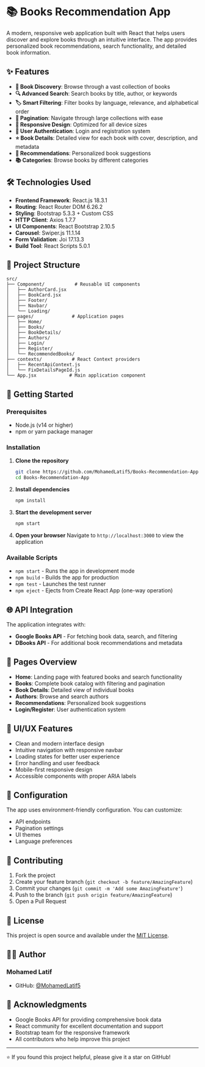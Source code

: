 # 📚 Books Recommendation App

A modern, responsive web application built with React that helps users discover and explore books through an intuitive interface. The app provides personalized book recommendations, search functionality, and detailed book information.

## ✨ Features

- **📖 Book Discovery**: Browse through a vast collection of books
- **🔍 Advanced Search**: Search books by title, author, or keywords
- **🏷️ Smart Filtering**: Filter books by language, relevance, and alphabetical order
- **📄 Pagination**: Navigate through large collections with ease
- **📱 Responsive Design**: Optimized for all device sizes
- **👤 User Authentication**: Login and registration system
- **⭐ Book Details**: Detailed view for each book with cover, description, and metadata
- **🎯 Recommendations**: Personalized book suggestions
- **📚 Categories**: Browse books by different categories

## 🛠️ Technologies Used

- **Frontend Framework**: React.js 18.3.1
- **Routing**: React Router DOM 6.26.2
- **Styling**: Bootstrap 5.3.3 + Custom CSS
- **HTTP Client**: Axios 1.7.7
- **UI Components**: React Bootstrap 2.10.5
- **Carousel**: Swiper.js 11.1.14
- **Form Validation**: Joi 17.13.3
- **Build Tool**: React Scripts 5.0.1

## 📁 Project Structure

```text
src/
├── Component/           # Reusable UI components
│   ├── AuthorCard.jsx
│   ├── BookCard.jsx
│   ├── Footer/
│   ├── Navbar/
│   └── Loading/
├── pages/              # Application pages
│   ├── Home/
│   ├── Books/
│   ├── BookDetails/
│   ├── Authors/
│   ├── Login/
│   ├── Register/
│   └── RecommendedBooks/
├── contexts/           # React Context providers
│   ├── RecentApiContext.js
│   └── FixDetailsPageId.js
└── App.jsx            # Main application component
```

## 🚀 Getting Started

### Prerequisites

- Node.js (v14 or higher)
- npm or yarn package manager

### Installation

1. **Clone the repository**

   ```bash
   git clone https://github.com/MohamedLatif5/Books-Recommendation-App.git
   cd Books-Recommendation-App
   ```

2. **Install dependencies**

   ```bash
   npm install
   ```

3. **Start the development server**

   ```bash
   npm start
   ```

4. **Open your browser**
   Navigate to `http://localhost:3000` to view the application

### Available Scripts

- `npm start` - Runs the app in development mode
- `npm build` - Builds the app for production
- `npm test` - Launches the test runner
- `npm eject` - Ejects from Create React App (one-way operation)

## 🌐 API Integration

The application integrates with:

- **Google Books API** - For fetching book data, search, and filtering
- **DBooks API** - For additional book recommendations and metadata

## 📱 Pages Overview

- **Home**: Landing page with featured books and search functionality
- **Books**: Complete book catalog with filtering and pagination
- **Book Details**: Detailed view of individual books
- **Authors**: Browse and search authors
- **Recommendations**: Personalized book suggestions
- **Login/Register**: User authentication system

## 🎨 UI/UX Features

- Clean and modern interface design
- Intuitive navigation with responsive navbar
- Loading states for better user experience
- Error handling and user feedback
- Mobile-first responsive design
- Accessible components with proper ARIA labels

## 🔧 Configuration

The app uses environment-friendly configuration. You can customize:

- API endpoints
- Pagination settings
- UI themes
- Language preferences

## 🤝 Contributing

1. Fork the project
2. Create your feature branch (`git checkout -b feature/AmazingFeature`)
3. Commit your changes (`git commit -m 'Add some AmazingFeature'`)
4. Push to the branch (`git push origin feature/AmazingFeature`)
5. Open a Pull Request

## 📝 License

This project is open source and available under the [MIT License](LICENSE).

## 👨‍💻 Author

### Mohamed Latif

- GitHub: [@MohamedLatif5](https://github.com/MohamedLatif5)

## 🙏 Acknowledgments

- Google Books API for providing comprehensive book data
- React community for excellent documentation and support
- Bootstrap team for the responsive framework
- All contributors who help improve this project

---

⭐ If you found this project helpful, please give it a star on GitHub!
